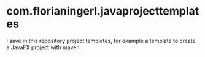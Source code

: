 # com.florianingerl.javaprojecttemplates
I save in this repository project templates, for example a template to create a JavaFX project with maven

